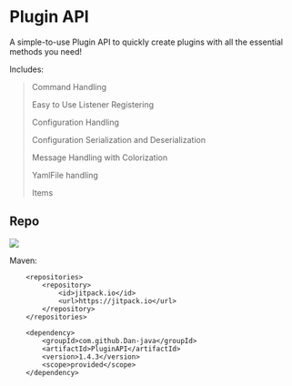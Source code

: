 # Plugin API
A simple-to-use Plugin API to quickly create plugins with all the essential methods you need! 

Includes:
> Command Handling
> 
> Easy to Use Listener Registering
> 
> Configuration Handling
> 
> Configuration Serialization and Deserialization
> 
> Message Handling with Colorization
> 
> YamlFile handling
> 
> Items

## Repo
[![](https://jitpack.io/v/Dan-java/PluginAPI.svg)](https://jitpack.io/#Dan-java/PluginAPI)

Maven:
```maven
	<repositories>
		<repository>
		    <id>jitpack.io</id>
		    <url>https://jitpack.io</url>
		</repository>
	</repositories>
	
	<dependency>
	    <groupId>com.github.Dan-java</groupId>
	    <artifactId>PluginAPI</artifactId>
	    <version>1.4.3</version>
	    <scope>provided</scope>
	</dependency>
```